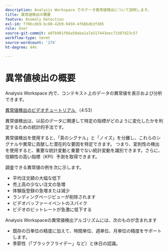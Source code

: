 ```yaml
---
description: Analysis Workspace でのデータ異常値検出について説明します。
title: 異常値検出の概要
feature: Anomaly Detection
exl-id: f706cdb9-bc80-42b9-9450-4f68bdb3fd85
role: User
source-git-commit: e07b901f66a59aba1a7a517443eec73387d23c57
workflow-type: tm+mt
source-wordcount: '174'
ht-degree: 44%

---
```


# 異常値検出の概要

Analysis Workspace 内で、コンテキスト上のデータの異常値を表示および分析できます。

[ 異常値検出のビデオチュートリアル ](https://experienceleague.adobe.com/docs/analytics-learn/tutorials/data-science/anomaly-detection-in-analysis-workspace.html?lang=ja) （4:53）

異常値検出は、以前のデータに関連して特定の指標がどのように変化したかを判定するための統計的手法です。

異常値検出を使用すると、「真のシグナル」と「ノイズ」を分離し、これらのシグナルや異常に貢献した潜在的な要因を特定できます。 つまり、変則性の検出を使用すると、重要な統計変動と重要でない統計変動を識別できます。さらに、信頼性の高い指標（KPI）予測を取得できます。

調査できる異常値の例を次に示します。

* 平均注文額の大幅な低下
* 売上高の少ない注文の急増
* 体験版登録の急増または減少
* ランディングページビューが削除されます
* ビデオバッファーイベントのスパイク
* ビデオのビットレートが急激に低下する

Analysis Workspaceの異常値検出アルゴリズムには、次のものが含まれます

* 既存の日単位の精度に加えて、時間単位、週単位、月単位の精度をサポートします。
* 季節性（「ブラックフライデー」など）と休日の認識。
